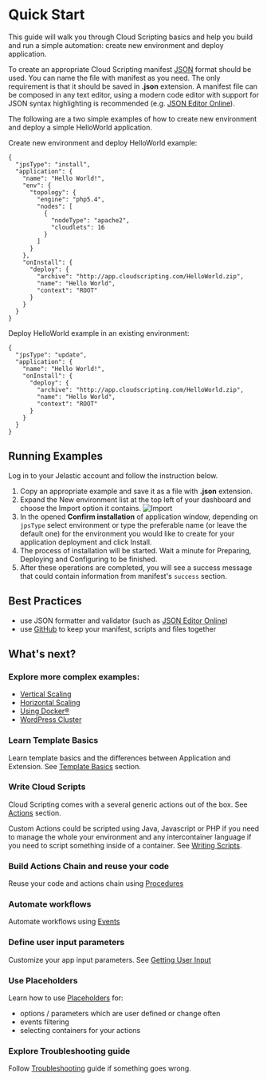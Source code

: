 # Quick Start 
This guide will walk you through Cloud Scripting basics and help you build and run a simple automation: create new environment and deploy application.

To create an appropriate Cloud Scripting manifest [JSON](http://ru.wikipedia.org/wiki/JSON) format should be used.
You can name the file with manifest as you need. The only requirement is that it should be saved in **.json** extension.
A manifest file can be composed in any text editor, using a modern code editor with support for JSON syntax highlighting is recommended
(e.g. [JSON Editor Online](htp://jsoneditoronline.org/)).

The following are a two simple examples of how to create new environment and deploy a simple HelloWorld application. 

Create new environment and deploy HelloWorld example:  

```
{
  "jpsType": "install",
  "application": {
    "name": "Hello World!",
    "env": {
      "topology": {
        "engine": "php5.4",
        "nodes": [
          {
            "nodeType": "apache2",
            "cloudlets": 16
          }
        ]
      }
    },
    "onInstall": {
      "deploy": {
        "archive": "http://app.cloudscripting.com/HelloWorld.zip",
        "name": "Hello World",
        "context": "ROOT"
      }
    }
  }
}
```

Deploy HelloWorld example in an existing environment: 

```
{
  "jpsType": "update",
  "application": {
    "name": "Hello World!",
    "onInstall": {
      "deploy": {
        "archive": "http://app.cloudscripting.com/HelloWorld.zip",
        "name": "Hello World",
        "context": "ROOT"
      }
    }
  }
}
```

## Running Examples

Log in to your Jelastic account and follow the instruction below.

1. Copy an appropriate example and save it as a file with **.json** extension.
2. Expand the New environment list at the top left of your dashboard and choose the Import option it contains.
![Import](https://download.jelastic.com/index.php/apps/files_sharing/publicpreview?file=%2F%2Fimport.png&x=1904&a=true&t=0a79155f0039614d04c71840117b9d86&scalingup=0)
3. In the opened **Confirm installation** of application window, depending on `jpsType` select environment or type the preferable name (or leave the default one) for the environment you would like to create for your application deployment and click Install.
4. The process of installation will be started. Wait a minute for Preparing, Deploying and Configuring to be finished.
5. After these operations are completed, you will see a success message that could contain information from manifest's `success` section.

## Best Practices

- use JSON formatter and validator (such as [JSON Editor Online](htp://jsoneditoronline.org/))
- use [GitHub](https://github.com/) to keep your manifest, scripts and files together
   

## What's next?

### Explore more complex examples:

- [Vertical Scaling](/examples/vertical-scaling/)
- [Horizontal Scaling](/examples/horizontal-scaling/)
- [Using Docker&reg;](/examples/using-docker/)
- [WordPress Cluster](/examples/wordpress-cluster/)

### Learn Template Basics
Learn template basics and the differences between Application and Extension. See [Template Basics](creating-templates/template-basics/) section.  

### Write Cloud Scripts  
Cloud Scripting comes with a several generic actions out of the box. See [Actions](/reference/actions/) section.

Custom Actions could be scripted using Java, Javascript or PHP if you need to manage the whole your environment and any intercontainer language if you need to script something inside of a container.
See [Writing Scripts](creating-templates/writing-scripts/).

### Build Actions Chain and reuse your code    
Reuse your code and actions chain using [Procedures](/reference/procedures/)

### Automate workflows
Automate workflows using [Events](/reference/events/)

### Define user input parameters 
Customize your app input parameters. See [Getting User Input](creating-templates/user-input-parameters/) 

### Use Placeholders 
Learn how to use [Placeholders](/reference/placeholders/) for:

- options / parameters which are user defined or change often
- events filtering
- selecting containers for your actions

### Explore Troubleshooting guide
Follow [Troubleshooting](troubleshooting/) guide if something goes wrong.